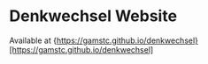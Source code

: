 # Denkwechsel Website

Available at {https://gamstc.github.io/denkwechsel}[https://gamstc.github.io/denkwechsel]
